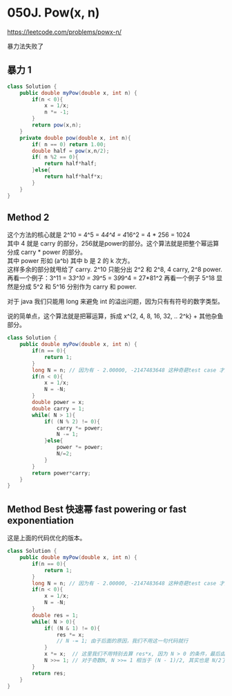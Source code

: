 # 050J. Pow(x, n)

https://leetcode.com/problems/powx-n/

暴力法失败了

## 暴力 1

```java
class Solution {
    public double myPow(double x, int n) {
        if(n < 0){
            x = 1/x;
            n *= -1;
        }
        return pow(x,n);
    }
    private double pow(double x, int n){
        if( n == 0) return 1.00;
        double half = pow(x,n/2);
        if( n %2 == 0){
            return half*half;
        }else{
            return half*half*x;
        }
    }
}
```

## Method 2

这个方法的核心就是 2^10 = 4^5 = 4*4^4 = 4*16^2 = 4 * 256 = 1024   
其中 4 就是 carry 的部分，256就是power的部分。这个算法就是把整个幂运算分成 carry * power 的部分。   
其中 power 形如 (a^b) 其中 b 是 2 的 k 次方。   
这样多余的部分就甩给了 carry.  2^10 只能分出 2^2 和 2^8, 4 carry, 2^8 power.
再看一个例子：3^11 = 3*3^10 = 3*9^5 = 3*9*9^4 = 27*81^2 
再看一个例子 5^18 显然是分成 5^2 和 5^16 分别作为 carry 和 power.  

对于 java 我们只能用  long 来避免 int 的溢出问题，因为只有有符号的数字类型。

说的简单点，这个算法就是把幂运算，拆成 x^{2, 4, 8, 16, 32, .. 2^k} + 其他杂鱼部分。
```java
class Solution {
    public double myPow(double x, int n) {
        if(n == 0){
            return 1;
        }
        long N = n; // 因为有 - 2.00000, -2147483648 这种奇葩test case 才加的这个 long 
        if(n < 0){
            x = 1/x;
            N = -N;
        }
        double power = x;
        double carry = 1;
        while( N > 1){
            if( (N % 2) != 0){
                carry *= power;
                N -= 1;
            }else{
                power *= power;
                N/=2;
            }
        }
        return power*carry;
    }
}
```

## Method Best 快速幂 fast powering or fast exponentiation

这是上面的代码优化的版本。

```java
class Solution {
    public double myPow(double x, int n) {
        if(n == 0){
            return 1;
        }
        long N = n; // 因为有 - 2.00000, -2147483648 这种奇葩test case 才加的这个 long 
        if(n < 0){
            x = 1/x;
            N = -N;
        }
        double res = 1;
        while( N > 0){
            if( (N & 1) != 0){
                res *= x;
                // N -= 1; 由于后面的原因，我们不用这一句代码就行
            }
            x *= x;  // 这里我们不用特别去算 res*x, 因为 N > 0 的条件，最后由于 N == 1 的时候一定会算一次 res *= x, 我们代码极大简化了。
            N >>= 1; // 对于奇数N, N >>= 1 相当于 (N - 1)/2, 其实也是 N/2了，可以细想一下。
        }
        return res;
    }
}
```
